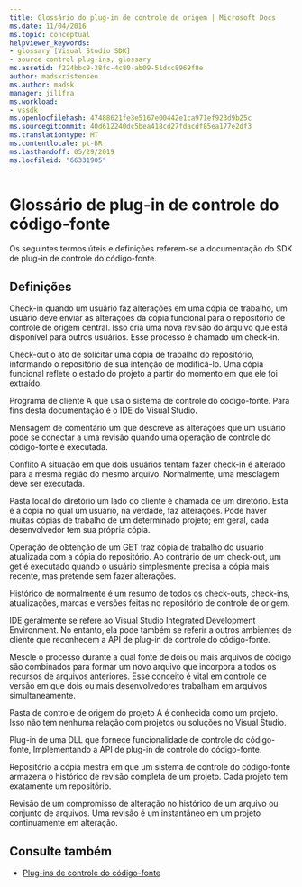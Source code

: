 ```yaml
---
title: Glossário do plug-in de controle de origem | Microsoft Docs
ms.date: 11/04/2016
ms.topic: conceptual
helpviewer_keywords:
- glossary [Visual Studio SDK]
- source control plug-ins, glossary
ms.assetid: f224bbc9-38fc-4c80-ab09-51dcc8969f8e
author: madskristensen
ms.author: madsk
manager: jillfra
ms.workload:
- vssdk
ms.openlocfilehash: 47488621fe3e5167e00442e1ca971ef923d9b25c
ms.sourcegitcommit: 40d612240dc5bea418cd27fdacdf85ea177e2df3
ms.translationtype: MT
ms.contentlocale: pt-BR
ms.lasthandoff: 05/29/2019
ms.locfileid: "66331905"
---
```

# <a name="source-control-plug-in-glossary"></a>Glossário de plug-in de controle do código-fonte
Os seguintes termos úteis e definições referem-se a documentação do SDK de plug-in de controle do código-fonte.

## <a name="definitions"></a>Definições
 Check-in quando um usuário faz alterações em uma cópia de trabalho, um usuário deve enviar as alterações da cópia funcional para o repositório de controle de origem central. Isso cria uma nova revisão do arquivo que está disponível para outros usuários. Esse processo é chamado um check-in.

 Check-out o ato de solicitar uma cópia de trabalho do repositório, informando o repositório de sua intenção de modificá-lo. Uma cópia funcional reflete o estado do projeto a partir do momento em que ele foi extraído.

 Programa de cliente A que usa o sistema de controle do código-fonte. Para fins desta documentação é o IDE do Visual Studio.

 Mensagem de comentário um que descreve as alterações que um usuário pode se conectar a uma revisão quando uma operação de controle do código-fonte é executada.

 Conflito A situação em que dois usuários tentam fazer check-in é alterado para a mesma região do mesmo arquivo. Normalmente, uma mesclagem deve ser executada.

 Pasta local do diretório um lado do cliente é chamada de um diretório. Esta é a cópia no qual um usuário, na verdade, faz alterações. Pode haver muitas cópias de trabalho de um determinado projeto; em geral, cada desenvolvedor tem sua própria cópia.

 Operação de obtenção de um GET traz cópia de trabalho do usuário atualizada com a cópia do repositório. Ao contrário de um check-out, um get é executado quando o usuário simplesmente precisa a cópia mais recente, mas pretende sem fazer alterações.

 Histórico de normalmente é um resumo de todos os check-outs, check-ins, atualizações, marcas e versões feitas no repositório de controle de origem.

 IDE geralmente se refere ao Visual Studio Integrated Development Environment. No entanto, ela pode também se referir a outros ambientes de cliente que reconhecem a API de plug-in de controle do código-fonte.

 Mescle o processo durante a qual fonte de dois ou mais arquivos de código são combinados para formar um novo arquivo que incorpora a todos os recursos de arquivos anteriores. Esse conceito é vital em controle de versão em que dois ou mais desenvolvedores trabalham em arquivos simultaneamente.

 Pasta de controle de origem do projeto A é conhecida como um projeto. Isso não tem nenhuma relação com projetos ou soluções no Visual Studio.

 Plug-in de uma DLL que fornece funcionalidade de controle do código-fonte, Implementando a API de plug-in de controle do código-fonte.

 Repositório a cópia mestra em que um sistema de controle do código-fonte armazena o histórico de revisão completa de um projeto. Cada projeto tem exatamente um repositório.

 Revisão de um compromisso de alteração no histórico de um arquivo ou conjunto de arquivos. Uma revisão é um instantâneo em um projeto continuamente em alteração.

## <a name="see-also"></a>Consulte também
- [Plug-ins de controle do código-fonte](../extensibility/source-control-plug-ins.md)